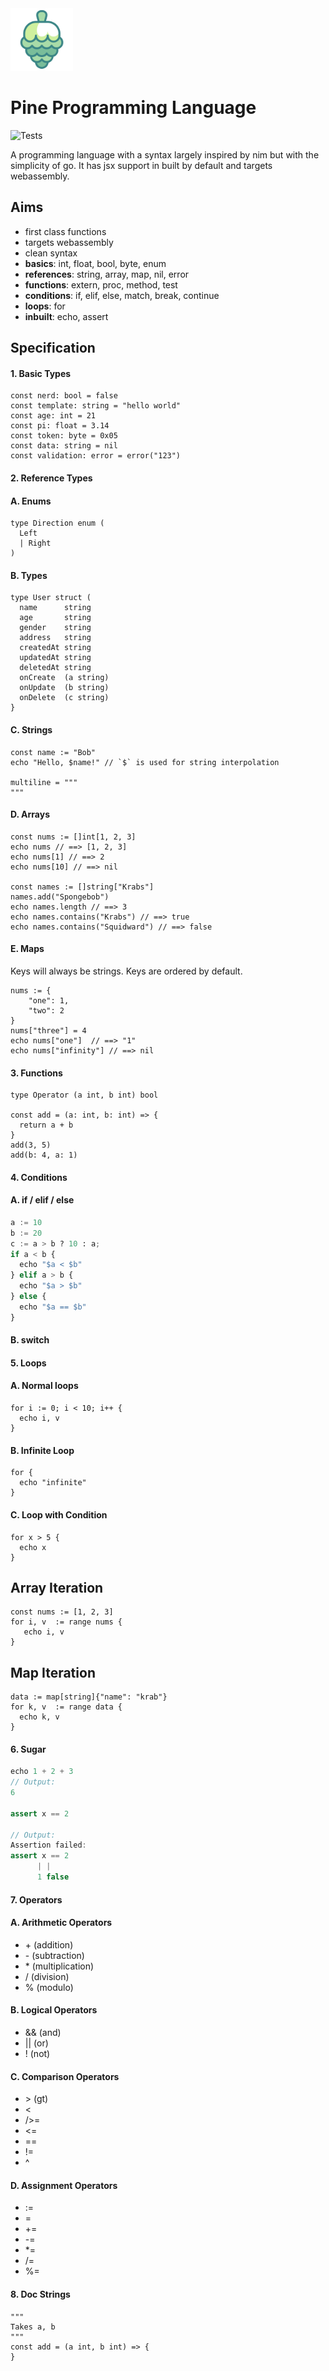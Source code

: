 <img src="https://github.com/pyros2097/pine/raw/master/assets/pine.png" width="100" height="100">

# Pine Programming Language

![Tests](https://github.com/pyros2097/yum/workflows/Test/badge.svg)

A programming language with a syntax largely inspired
by nim but with the simplicity of go. It has jsx support in built by
default and targets webassembly.

## Aims

- first class functions
  <!-- - first class dependent types -->
- targets webassembly
- clean syntax
- **basics**: int, float, bool, byte, enum
- **references**: string, array, map, nil, error
- **functions**: extern, proc, method, test
- **conditions**: if, elif, else, match, break, continue
- **loops**: for
- **inbuilt**: echo, assert

## Specification

#### 1. Basic Types

```golang
const nerd: bool = false
const template: string = "hello world"
const age: int = 21
const pi: float = 3.14
const token: byte = 0x05
const data: string = nil
const validation: error = error("123")
```

#### 2. Reference Types

#### A. Enums

```pony
type Direction enum (
  Left
  | Right
)
```

#### B. Types

```golang
type User struct (
  name      string
  age       string
  gender    string
  address   string
  createdAt string
  updatedAt string
  deletedAt string
  onCreate  (a string)
  onUpdate  (b string)
  onDelete  (c string)
}
```

#### C. Strings

```golang
const name := "Bob"
echo "Hello, $name!" // `$` is used for string interpolation

multiline = """
"""
```

#### D. Arrays

```golang
const nums := []int[1, 2, 3]
echo nums // ==> [1, 2, 3]
echo nums[1] // ==> 2
echo nums[10] // ==> nil

const names := []string["Krabs"]
names.add("Spongebob")
echo names.length // ==> 3
echo names.contains("Krabs") // ==> true
echo names.contains("Squidward") // ==> false
```

#### E. Maps

Keys will always be strings. Keys are ordered by default.

```golang
nums := {
    "one": 1,
    "two": 2
}
nums["three"] = 4
echo nums["one"]  // ==> "1"
echo nums["infinity"] // ==> nil
```

#### 3. Functions

```golang
type Operator (a int, b int) bool

const add = (a: int, b: int) => {
  return a + b
}
add(3, 5)
add(b: 4, a: 1)
```

#### 4. Conditions

#### A. if / elif / else

```python
a := 10
b := 20
c := a > b ? 10 : a;
if a < b {
  echo "$a < $b"
} elif a > b {
  echo "$a > $b"
} else {
  echo "$a == $b"
}
```

#### B. switch

#### 5. Loops

#### A. Normal loops

```golang
for i := 0; i < 10; i++ {
  echo i, v
}
```

#### B. Infinite Loop

```golang
for {
  echo "infinite"
}
```

#### C. Loop with Condition

```golang
for x > 5 {
  echo x
}
```

## Array Iteration

```golang
const nums := [1, 2, 3]
for i, v  := range nums {
   echo i, v
}
```

## Map Iteration

```golang
data := map[string]{"name": "krab"}
for k, v  := range data {
  echo k, v
}
```

#### 6. Sugar

```groovy
echo 1 + 2 + 3
// Output:
6

assert x == 2

// Output:
Assertion failed:
assert x == 2
      | |
      1 false
```

#### 7. Operators

#### A. Arithmetic Operators

- \+ (addition)
- \- (subtraction)
- \* (multiplication)
- / (division)
- % (modulo)

#### B. Logical Operators

- && (and)
- || (or)
- ! (not)

#### C. Comparison Operators

- \> (gt)
- <
- />=
- <=
- ==
- !=
- ^

#### D. Assignment Operators

- :=
- =
- +=
- -=
- \*=
- /=
- %=

#### 8. Doc Strings

```golang
"""
Takes a, b
"""
const add = (a int, b int) => {
}
```
